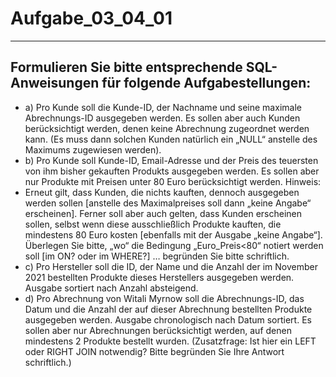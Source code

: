 # Aufgabe_03_04_01

---

## Formulieren Sie bitte entsprechende SQL-Anweisungen für folgende Aufgabestellungen: 

- a)	Pro Kunde soll die Kunde-ID, der Nachname und seine maximale Abrechnungs-ID ausgegeben werden. Es sollen aber auch Kunden berücksichtigt werden, denen keine Abrechnung zugeordnet werden kann. (Es muss dann solchen Kunden natürlich ein „NULL“ anstelle des Maximums zugewiesen werden).
- b)	Pro Kunde soll Kunde-ID, Email-Adresse und der Preis des teuersten von ihm bisher gekauften Produkts ausgegeben werden. Es sollen aber nur Produkte mit Preisen unter 80 Euro berücksichtigt werden. Hinweis: 
- Erneut gilt, dass Kunden, die nichts kauften, dennoch ausgegeben werden sollen [anstelle des Maximalpreises soll dann „keine Angabe“ erscheinen]. Ferner soll aber auch gelten, dass Kunden erscheinen sollen, selbst wenn diese ausschließlich Produkte kauften, die mindestens 80 Euro kosten [ebenfalls mit der Ausgabe „keine Angabe“]. Überlegen Sie bitte, „wo“ die Bedingung „Euro_Preis<80“ notiert werden soll [im ON? oder im WHERE?] … begründen Sie bitte schriftlich.
- c)	Pro Hersteller soll die ID, der Name und die Anzahl der im November 2021 bestellten Produkte dieses Herstellers ausgegeben werden. Ausgabe sortiert nach Anzahl absteigend.
- d)	Pro Abrechnung von Witali Myrnow soll die Abrechnungs-ID, das Datum und die Anzahl der auf dieser Abrechnung bestellten Produkte ausgegeben werden. Ausgabe chronologisch nach Datum sortiert. Es sollen aber nur Abrechnungen berücksichtigt werden, auf denen mindestens 2 Produkte bestellt wurden. (Zusatzfrage: Ist hier ein LEFT oder RIGHT JOIN notwendig? Bitte begründen Sie Ihre Antwort schriftlich.)


